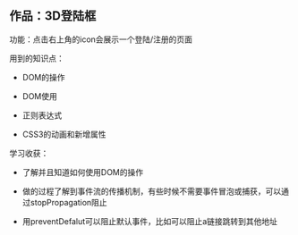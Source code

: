 ## 作品：3D登陆框

功能：点击右上角的icon会展示一个登陆/注册的页面


用到的知识点：

- DOM的操作

- DOM使用

- 正则表达式

- CSS3的动画和新增属性

学习收获：

- 了解并且知道如何使用DOM的操作

- 做的过程了解到事件流的传播机制，有些时候不需要事件冒泡或捕获，可以通过stopPropagation阻止

- 用preventDefalut可以阻止默认事件，比如可以阻止a链接跳转到其他地址